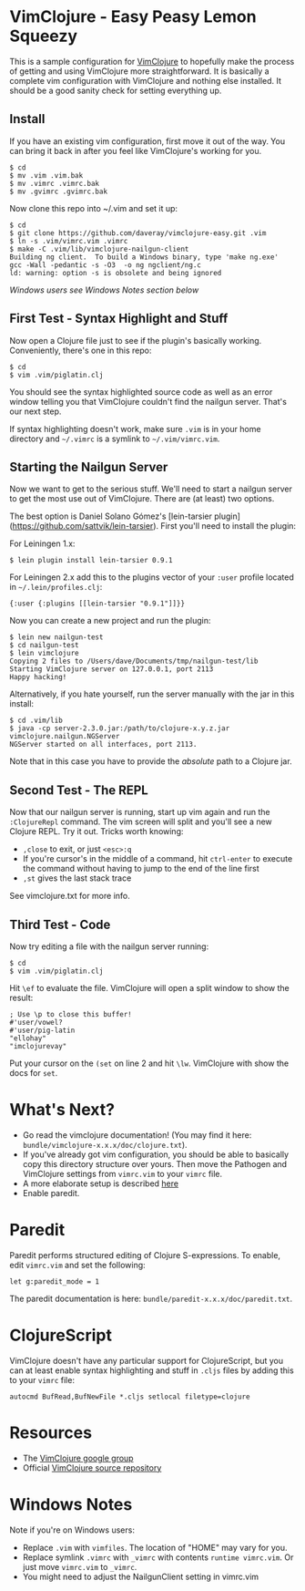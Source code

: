 # VimClojure - Easy Peasy Lemon Squeezy
This is a sample configuration for [VimClojure](http://www.vim.org/scripts/script.php?script_id=2501) to hopefully make the process of getting and using VimClojure more straightforward. It is basically a complete vim configuration with VimClojure and nothing else installed. It should be a good sanity check for setting everything up.

## Install
If you have an existing vim configuration, first move it out of the way. You can bring it back in after you feel like VimClojure's working for you.

    $ cd
    $ mv .vim .vim.bak
    $ mv .vimrc .vimrc.bak
    $ mv .gvimrc .gvimrc.bak

Now clone this repo into ~/.vim and set it up:

    $ cd
    $ git clone https://github.com/daveray/vimclojure-easy.git .vim
    $ ln -s .vim/vimrc.vim .vimrc
    $ make -C .vim/lib/vimclojure-nailgun-client
    Building ng client.  To build a Windows binary, type 'make ng.exe'
    gcc -Wall -pedantic -s -O3  -o ng ngclient/ng.c
    ld: warning: option -s is obsolete and being ignored

*Windows users see Windows Notes section below*

## First Test - Syntax Highlight and Stuff

Now open a Clojure file just to see if the plugin's basically working. Conveniently, there's one in this repo:

    $ cd
    $ vim .vim/piglatin.clj

You should see the syntax highlighted source code as well as an error window telling you that VimClojure couldn't find the nailgun server. That's our next step.

If syntax highlighting doesn't work, make sure `.vim` is in your home directory and `~/.vimrc` is a symlink to `~/.vim/vimrc.vim`.

## Starting the Nailgun Server

Now we want to get to the serious stuff. We'll need to start a nailgun server to get the most use out of VimClojure. There are (at least) two options.

The best option is Daniel Solano Gómez's [lein-tarsier plugin] (https://github.com/sattvik/lein-tarsier). First you'll need to install the plugin:

For Leiningen 1.x:

    $ lein plugin install lein-tarsier 0.9.1

For Leiningen 2.x add this to the plugins vector of your `:user` profile located in `~/.lein/profiles.clj`:

    {:user {:plugins [[lein-tarsier "0.9.1"]]}}

Now you can create a new project and run the plugin:

    $ lein new nailgun-test
    $ cd nailgun-test
    $ lein vimclojure
    Copying 2 files to /Users/dave/Documents/tmp/nailgun-test/lib
    Starting VimClojure server on 127.0.0.1, port 2113
    Happy hacking!

Alternatively, if you hate yourself, run the server manually with the jar in this install:

    $ cd .vim/lib
    $ java -cp server-2.3.0.jar:/path/to/clojure-x.y.z.jar vimclojure.nailgun.NGServer
    NGServer started on all interfaces, port 2113.

Note that in this case you have to provide the *absolute* path to a Clojure jar.

## Second Test - The REPL

Now that our nailgun server is running, start up vim again and run the `:ClojureRepl` command. The vim screen will split and you'll see a new Clojure REPL. Try it out. Tricks worth knowing:

* `,close` to exit, or just `<esc>:q`
* If you're cursor's in the middle of a command, hit `ctrl-enter` to execute the command without having to jump to the end of the line first
* `,st` gives the last stack trace

See vimclojure.txt for more info.

## Third Test - Code

Now try editing a file with the nailgun server running:

    $ cd
    $ vim .vim/piglatin.clj

Hit `\ef` to evaluate the file. VimClojure will open a split window to show the result:

    ; Use \p to close this buffer!
    #'user/vowel?
    #'user/pig-latin
    "ellohay"
    "imclojurevay"

Put your cursor on the `(set` on line 2 and hit `\lw`. VimClojure with show the docs for `set`.

# What's Next?

* Go read the vimclojure documentation! (You may find it here: `bundle/vimclojure-x.x.x/doc/clojure.txt`).
* If you've already got vim configuration, you should be able to basically copy this directory structure over yours. Then move the Pathogen and VimClojure settings from `vimrc.vim` to your `vimrc` file.
* A more elaborate setup is described [here](http://blog.darevay.com/2010/10/how-i-tamed-vimclojure/)
* Enable paredit.

# Paredit

Paredit performs structured editing of Clojure S-expressions. To enable, edit `vimrc.vim` and set the following:

    let g:paredit_mode = 1

The paredit documentation is here: `bundle/paredit-x.x.x/doc/paredit.txt`.

# ClojureScript
VimClojure doesn't have any particular support for ClojureScript, but you can at least enable syntax highlighting and stuff in `.cljs` files by adding this to your `vimrc` file:

    autocmd BufRead,BufNewFile *.cljs setlocal filetype=clojure

# Resources

* The [VimClojure google group](https://groups.google.com/group/vimclojure)
* Official [VimClojure source repository](https://groups.google.com/group/vimclojure)

# Windows Notes

Note if you're on Windows users:

* Replace `.vim` with `vimfiles`. The location of "HOME" may vary for you.
* Replace symlink `.vimrc` with `_vimrc` with contents `runtime vimrc.vim`. Or just move `vimrc.vim` to `_vimrc`.
* You might need to adjust the NailgunClient setting in vimrc.vim

